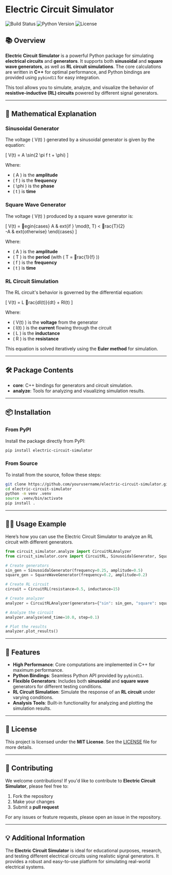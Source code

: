 
# Electric Circuit Simulator

![Build Status](https://img.shields.io/badge/build-passing-brightgreen)
![Python Version](https://img.shields.io/badge/python-3.11-blue)
![License](https://img.shields.io/badge/license-MIT-green)

## 📚 Overview

**Electric Circuit Simulator** is a powerful Python package for simulating **electrical circuits** and **generators**. It supports both **sinusoidal** and **square wave generators**, as well as **RL circuit simulations**. The core calculations are written in **C++** for optimal performance, and Python bindings are provided using `pybind11` for easy integration.

This tool allows you to simulate, analyze, and visualize the behavior of **resistive-inductive (RL) circuits** powered by different signal generators.

---

## 🧮 Mathematical Explanation

### Sinusoidal Generator

The voltage \( V(t) \) generated by a sinusoidal generator is given by the equation:

\[
V(t) = A \sin(2 \pi f t + \phi)
\]

Where:
- \( A \) is the **amplitude**
- \( f \) is the **frequency**
- \( \phi \) is the **phase**
- \( t \) is **time**

### Square Wave Generator

The voltage \( V(t) \) produced by a square wave generator is:

\[
V(t) = 
egin{cases} 
A & 	ext{if } \mod(t, T) < rac{T}{2} \
-A & 	ext{otherwise}
\end{cases}
\]

Where:
- \( A \) is the **amplitude**
- \( T \) is the **period** (with \( T = rac{1}{f} \))
- \( f \) is the **frequency**
- \( t \) is **time**

### RL Circuit Simulation

The RL circuit's behavior is governed by the differential equation:

\[
V(t) = L rac{dI(t)}{dt} + RI(t)
\]

Where:
- \( V(t) \) is the **voltage** from the generator
- \( I(t) \) is the **current** flowing through the circuit
- \( L \) is the **inductance**
- \( R \) is the **resistance**

This equation is solved iteratively using the **Euler method** for simulation.

---

## 🛠 Package Contents

- **core**: C++ bindings for generators and circuit simulation.
- **analyze**: Tools for analyzing and visualizing simulation results.

---

## 📦 Installation

### From PyPI

Install the package directly from PyPI:

```bash
pip install electric-circuit-simulator
```

### From Source

To install from the source, follow these steps:

```bash
git clone https://github.com/yourusername/electric-circuit-simulator.git
cd electric-circuit-simulator
python -m venv .venv
source .venv/bin/activate
pip install .
```

---

## 🧑‍💻 Usage Example

Here’s how you can use the Electric Circuit Simulator to analyze an RL circuit with different generators.

```python
from circuit_simulator.analyze import CircuitRLAnalyzer
from circuit_simulator.core import CircuitRL, SinusoidalGenerator, SquareWaveGenerator

# Create generators
sin_gen = SinusoidalGenerator(frequency=0.25, amplitude=0.5)
square_gen = SquareWaveGenerator(frequency=0.2, amplitude=0.2)

# Create RL circuit
circuit = CircuitRL(resistance=0.5, inductance=15)

# Create analyzer
analyzer = CircuitRLAnalyzer(generators={"sin": sin_gen, "square": square_gen}, circuit=circuit)

# Analyze the circuit
analyzer.analyze(end_time=10.0, step=0.1)

# Plot the results
analyzer.plot_results()
```

---

## 🚀 Features

- **High Performance**: Core computations are implemented in C++ for maximum performance.
- **Python Bindings**: Seamless Python API provided by `pybind11`.
- **Flexible Generators**: Includes both **sinusoidal** and **square wave** generators for different testing conditions.
- **RL Circuit Simulation**: Simulate the response of an **RL circuit** under varying conditions.
- **Analysis Tools**: Built-in functionality for analyzing and plotting the simulation results.

---

## 📜 License

This project is licensed under the **MIT License**. See the [LICENSE](LICENSE) file for more details.

---

## 🤝 Contributing

We welcome contributions! If you'd like to contribute to **Electric Circuit Simulator**, please feel free to:

1. Fork the repository
2. Make your changes
3. Submit a **pull request**

For any issues or feature requests, please open an issue in the repository.

---

## 💡 Additional Information

The **Electric Circuit Simulator** is ideal for educational purposes, research, and testing different electrical circuits using realistic signal generators. It provides a robust and easy-to-use platform for simulating real-world electrical systems.
